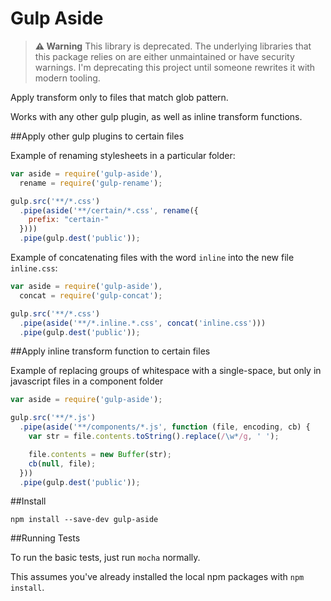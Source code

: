Gulp Aside
==========

> **⚠ Warning**
> This library is deprecated. The underlying libraries that this package relies on are either unmaintained or have security warnings. I'm deprecating this project until someone rewrites it with modern tooling.

Apply transform only to files that match glob pattern.

Works with any other gulp plugin, as well as inline transform functions.

##Apply other gulp plugins to certain files

Example of renaming stylesheets in a particular folder:
```js
var aside = require('gulp-aside'),
  rename = require('gulp-rename');

gulp.src('**/*.css')
  .pipe(aside('**/certain/*.css', rename({
    prefix: "certain-"
  })))
  .pipe(gulp.dest('public'));
```

Example of concatenating files with the word `inline` into the new file `inline.css`:
```js
var aside = require('gulp-aside'),
  concat = require('gulp-concat');

gulp.src('**/*.css')
  .pipe(aside('**/*.inline.*.css', concat('inline.css')))
  .pipe(gulp.dest('public'));
```

##Apply inline transform function to certain files

Example of replacing groups of whitespace with a single-space, but only in javascript files in a component folder
```js
var aside = require('gulp-aside');

gulp.src('**/*.js')
  .pipe(aside('**/components/*.js', function (file, encoding, cb) {
    var str = file.contents.toString().replace(/\w*/g, ' ');

    file.contents = new Buffer(str);
    cb(null, file);
  }))
  .pipe(gulp.dest('public'));
```

##Install

```Sh
npm install --save-dev gulp-aside
```

##Running Tests

To run the basic tests, just run `mocha` normally.

This assumes you've already installed the local npm packages with `npm install`.